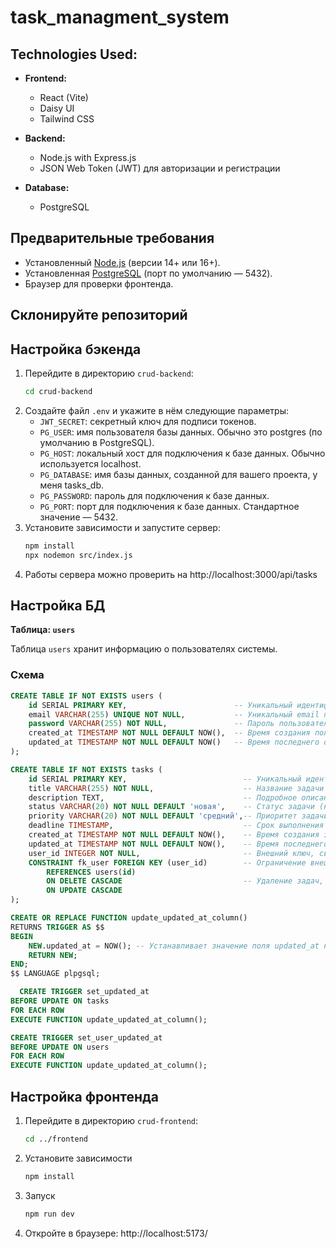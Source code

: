 # task_managment_system
## **Technologies Used:**
- **Frontend:**
    - React (Vite)
    - Daisy UI
    - Tailwind CSS

- **Backend:**
    - Node.js with Express.js
    - JSON Web Token (JWT) для авторизации и регистрации
    
- **Database:**
    - PostgreSQL


## Предварительные требования
- Установленный [Node.js](https://nodejs.org/) (версии 14+ или 16+).  
- Установленная [PostgreSQL](https://www.postgresql.org/) (порт по умолчанию — 5432).  
- Браузер для проверки фронтенда.
## Склонируйте репозиторий

## Настройка бэкенда
1. Перейдите в директорию `crud-backend`:
    ```bash
    cd crud-backend
    ```
2. Создайте файл `.env` и укажите в нём следующие параметры:
    - `JWT_SECRET`: секретный ключ для подписи токенов.
    - `PG_USER`: имя пользователя базы данных. Обычно это postgres (по умолчанию в PostgreSQL).
    - `PG_HOST`: локальный хост для подключения к базе данных. Обычно используется localhost.
    - `PG_DATABASE`: имя базы данных, созданной для вашего проекта, у меня tasks_db.
    - `PG_PASSWORD`: пароль для подключения к базе данных.
    - `PG_PORT`: порт для подключения к базе данных. Стандартное значение — 5432.
3. Установите зависимости и запустите сервер:
    ```bash
    npm install
    npx nodemon src/index.js
    ```
4. Работы сервера можно проверить на http://localhost:3000/api/tasks

## Настройка БД
**Таблица: `users`**

Таблица `users` хранит информацию о пользователях системы.

### Схема

```sql
CREATE TABLE IF NOT EXISTS users (
    id SERIAL PRIMARY KEY,                        -- Уникальный идентификатор пользователя
    email VARCHAR(255) UNIQUE NOT NULL,           -- Уникальный email пользователя
    password VARCHAR(255) NOT NULL,               -- Пароль пользователя (хэшированный)
    created_at TIMESTAMP NOT NULL DEFAULT NOW(),  -- Время создания пользователя
    updated_at TIMESTAMP NOT NULL DEFAULT NOW()   -- Время последнего обновления пользователя
);

CREATE TABLE IF NOT EXISTS tasks (
    id SERIAL PRIMARY KEY,                          -- Уникальный идентификатор задачи
    title VARCHAR(255) NOT NULL,                    -- Название задачи
    description TEXT,                               -- Подробное описание задачи
    status VARCHAR(20) NOT NULL DEFAULT 'новая',    -- Статус задачи (например, 'новая', 'в процессе', 'завершена')
    priority VARCHAR(20) NOT NULL DEFAULT 'средний',-- Приоритет задачи (например, 'низкий', 'средний', 'высокий')
    deadline TIMESTAMP,                             -- Срок выполнения задачи (может быть NULL)
    created_at TIMESTAMP NOT NULL DEFAULT NOW(),    -- Время создания задачи
    updated_at TIMESTAMP NOT NULL DEFAULT NOW(),    -- Время последнего обновления задачи
    user_id INTEGER NOT NULL,                       -- Внешний ключ, связывающий задачу с пользователем
    CONSTRAINT fk_user FOREIGN KEY (user_id)        -- Ограничение внешнего ключа
        REFERENCES users(id)
        ON DELETE CASCADE                           -- Удаление задач, если пользователь удалён
        ON UPDATE CASCADE
);

CREATE OR REPLACE FUNCTION update_updated_at_column()
RETURNS TRIGGER AS $$
BEGIN
    NEW.updated_at = NOW(); -- Устанавливает значение поля updated_at на текущее время
    RETURN NEW;
END;
$$ LANGUAGE plpgsql;

  CREATE TRIGGER set_updated_at
BEFORE UPDATE ON tasks
FOR EACH ROW
EXECUTE FUNCTION update_updated_at_column();

CREATE TRIGGER set_user_updated_at
BEFORE UPDATE ON users
FOR EACH ROW
EXECUTE FUNCTION update_updated_at_column();
```

## Настройка фронтенда
1. Перейдите в директорию `crud-frontend`:
    ```bash
    cd ../frontend
    ```
2. Установите зависимости
   ```bash
   npm install
   ```
3. Запуск
   ```bash
   npm run dev
   ```
4. Откройте в браузере: http://localhost:5173/
   
